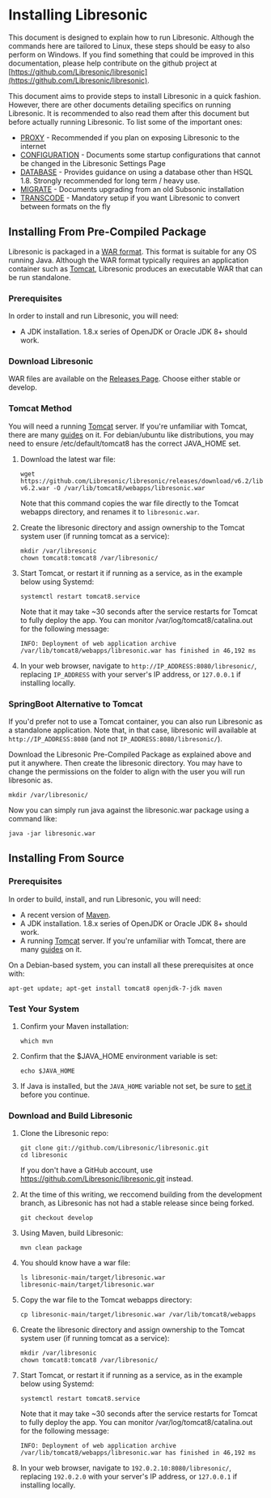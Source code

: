 <!--
# INSTALL.md
# Libresonic/libresonic
-->

# Installing Libresonic

This document is designed to explain how to run Libresonic. Although the
commands here are tailored to Linux, these steps should be easy to also perform
on Windows. If you find something that could be improved in this documentation, please help
contribute on the github project at [https://github.com/Libresonic/libresonic](https://github.com/Libresonic/libresonic).

This document aims to provide steps to install Libresonic in a quick fashion.
However, there are other documents detailing specifics on running Libresonic.
It is recommended to also read them after this document but before actually
running Libresonic. To list some of the important ones:

  * [PROXY](PROXY.md) - Recommended if you plan on exposing Libresonic to the internet
  * [CONFIGURATION](CONFIGURATION.md) - Documents some startup configurations that cannot be changed in the Libresonic Settings Page
  * [DATABASE](DATABASE.md) - Provides guidance on using a database other than HSQL 1.8. Strongly recommended for long term / heavy use.
  * [MIGRATE](MIGRATE.md) - Documents upgrading from an old Subsonic installation
  * [TRANSCODE](TRANSCODE.md) - Mandatory setup if you want Libresonic to convert between formats on the fly

## Installing From Pre-Compiled Package

Libresonic is packaged in a [WAR format](https://en.wikipedia.org/wiki/WAR_(file_format)). 
This format is suitable for any OS running Java. Although the WAR format
typically requires an application container such as
[Tomcat](http://tomcat.apache.org/), Libresonic produces an executable WAR that
can be run standalone.

### Prerequisites

In order to install and run Libresonic, you will need:

  * A JDK installation. 1.8.x series of OpenJDK or Oracle JDK 8+ should work.

### Download Libresonic

WAR files are available on the [Releases Page](https://github.com/Libresonic/libresonic/releases). Choose either stable or develop.

### Tomcat Method

You will need a running [Tomcat](http://tomcat.apache.org/) server. If you're unfamiliar with Tomcat, there are many [guides](https://www.linode.com/docs/websites/frameworks/apache-tomcat-on-ubuntu-16-04) on it. For debian/ubuntu like distributions, you may need to ensure /etc/default/tomcat8 has the correct JAVA\_HOME set.

1.  Download the latest war file:

		wget https://github.com/Libresonic/libresonic/releases/download/v6.2/libresonic-v6.2.war -O /var/lib/tomcat8/webapps/libresonic.war

	Note that this command copies the war file directly to the Tomcat webapps directory, and renames it to `libresonic.war`.

2.  Create the libresonic directory and assign ownership to the Tomcat system user (if running tomcat as a service):

		mkdir /var/libresonic
		chown tomcat8:tomcat8 /var/libresonic/

3.  Start Tomcat, or restart it if running as a service, as in the example below using Systemd:

		systemctl restart tomcat8.service

	Note that it may take ~30 seconds after the service restarts for Tomcat to fully deploy the app. You can monitor /var/log/tomcat8/catalina.out for the following message:

		INFO: Deployment of web application archive /var/lib/tomcat8/webapps/libresonic.war has finished in 46,192 ms

4.  In your web browser, navigate to `http://IP_ADDRESS:8080/libresonic/`, replacing `IP_ADDRESS` with your server's IP address, or `127.0.0.1` if installing locally.

### SpringBoot Alternative to Tomcat

If you'd prefer not to use a Tomcat container, you can also run Libresonic as a standalone application.
Note that, in that case, libresonic will available at `http://IP_ADDRESS:8080` (and not `IP_ADDRESS:8080/libresonic/`).

Download the Libresonic Pre-Compiled Package as explained above and put it
anywhere. Then create the libresonic directory. You may have to change the
permissions on the folder to align with the user you will run libresonic as.

```
mkdir /var/libresonic/
```

Now you can simply run java against the libresonic.war package using a command like:

```
java -jar libresonic.war
```

## Installing From Source

### Prerequisites

In order to build, install, and run Libresonic, you will need:

  * A recent version of [Maven](http://maven.apache.org/).
  * A JDK installation. 1.8.x series of OpenJDK or Oracle JDK 8+ should work.
  * A running [Tomcat](http://tomcat.apache.org/) server. If you're unfamiliar with Tomcat, there are many [guides](https://www.linode.com/docs/websites/frameworks/apache-tomcat-on-ubuntu-16-04) on it.

On a Debian-based system, you can install all these prerequisites at once with:

	apt-get update; apt-get install tomcat8 openjdk-7-jdk maven

### Test Your System

1.  Confirm your Maven installation:

		which mvn

2.  Confirm that the $JAVA_HOME environment variable is set:

		echo $JAVA_HOME

3.  If Java is installed, but the `JAVA_HOME` variable not set, be sure to [set it](http://www.cyberciti.biz/faq/linux-unix-set-java_home-path-variable/) before you continue.


### Download and Build Libresonic

1.  Clone the Libresonic repo:

		git clone git://github.com/Libresonic/libresonic.git
		cd libresonic

	If you don't have a GitHub account, use https://github.com/Libresonic/libresonic.git instead.

2.  At the time of this writing, we reccomend building from the development branch, as Libresonic has not had a stable release since being forked.

		git checkout develop

3.  Using Maven, build Libresonic:

		mvn clean package

4.  You should know have a war file:

		ls libresonic-main/target/libresonic.war 
		libresonic-main/target/libresonic.war

5.  Copy the war file to the Tomcat webapps directory:

		cp libresonic-main/target/libresonic.war /var/lib/tomcat8/webapps

6.  Create the libresonic directory and assign ownership to the Tomcat system user (if running tomcat as a service):

		mkdir /var/libresonic
		chown tomcat8:tomcat8 /var/libresonic/

7.  Start Tomcat, or restart it if running as a service, as in the example below using Systemd:

		systemctl restart tomcat8.service

	Note that it may take ~30 seconds after the service restarts for Tomcat to fully deploy the app. You can monitor /var/log/tomcat8/catalina.out for the following message:

		INFO: Deployment of web application archive /var/lib/tomcat8/webapps/libresonic.war has finished in 46,192 ms

8.  In your web browser, navigate to `192.0.2.10:8080/libresonic/`, replacing `192.0.2.0` with your server's IP address, or `127.0.0.1` if installing locally.
